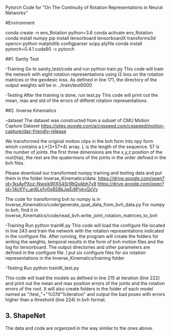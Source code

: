 Pytorch Code for "On The Continuity of Rotation Representations in Neural Networks"

#Environment

conda create -n env_Rotation python=3.6
conda activate env_Rotation
conda install numpy
pip install tensorboard tensorboardX transforms3d opencv-python matplotlib configparser scipy plyfile
conda install pytorch=0.4.1 cuda90 -c pytorch


##1. Sanity Test

-Training
Go to sanity_test/code and run python train.py
This code will train the network with eight rotation representations using l2 loss on the rotation matrices or the geodesic loss. As defined in line 171, the directory of the output weights will be in ../train/test0000

-Testing
After the training is done, run test.py 
This code will print out the mean, max and std of the errors of differet rotation representations.


##2. Inverse Kinematics

-dataset
The dataset was constructed from a subset of CMU Motion Capture Dataset https://sites.google.com/a/cgspeed.com/cgspeed/motion-capture/daz-friendly-release

We transformed the original motion clips in the bvh form into npy form which contains a L*(3+57*4) array. L is the length of the sequence. 57 is the number of joints. the first three dimensions are the x,y,z position of the root(hip), the rest are the quaternions of the joints in the order defined in the bvh files.

Please download our transformed numpy training and testing data and put them in the folder Inverse_Kinematics/data.
https://drive.google.com/open?id=1ksAvPXoz-NwxikWIXS4SrlRtQyAbh7v8
https://drive.google.com/open?id=14cXYy_an6Lp1y0g8S8kJwEdlPykyQxVv

The code for transforming bvh to numpy is in Inverse_Kinematics/code/generate_quat_data_from_bvh_data.py
For numpy to bvh, find it in Inverse_Kinematics/code/read_bvh.write_joint_rotation_matrices_to_bvh

-Training
Run python trainIK.py
This code will load the configure file located in line 243 and train the network with the rotation representations indicated in the configure file. After running, the program will create the folders for writing the weights, temporal results in the form of bvh motion files and the log for tensorboard. The output directories and other parameters are defined in the configure file. I put six configure files for six rotation representations in the Inverse_Kinematics/training folder


-Testing
Run python trainIK_test.py

This code will load the models as defined in line 215 at iteration (line 222) and print out the mean and max position errors of the joints and the rotation errors of the root. It will also create folders in the folder of each model named as "/test_"+"%07d"%iteration" and output the bad poses with errors higher than a threshold (line 224) in bvh format.


## 3. ShapeNet
The data and code are organized in the way similar to the ones above.
















